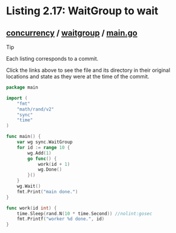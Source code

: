# Listing 2.17: WaitGroup to wait

## [concurrency](https://github.com/inancgumus/gobyexample/blob/29d6b72393409e2cca0390e4e0a1512ec751eb3e/concurrency) / [waitgroup](https://github.com/inancgumus/gobyexample/blob/29d6b72393409e2cca0390e4e0a1512ec751eb3e/concurrency/waitgroup) / [main.go](https://github.com/inancgumus/gobyexample/blob/29d6b72393409e2cca0390e4e0a1512ec751eb3e/concurrency/waitgroup/main.go)

> [!TIP]
> Each listing corresponds to a commit.
>
> Click the links above to see the file and its directory in their original locations and state as they were at the time of the commit.

```go
package main

import (
	"fmt"
	"math/rand/v2"
	"sync"
	"time"
)

func main() {
	var wg sync.WaitGroup
	for id := range 10 {
		wg.Add(1)
		go func() {
			work(id + 1)
			wg.Done()
		}()
	}
	wg.Wait()
	fmt.Print("main done.")
}

func work(id int) {
	time.Sleep(rand.N(10 * time.Second)) //nolint:gosec
	fmt.Printf("worker %d done.", id)
}
```

